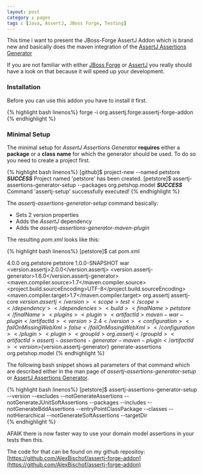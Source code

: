 ```yaml
---
layout: post
category : pages
tags : [Java, AssertJ, JBoss Forge, Testing]
---
```


This time i want to present the JBoss-Forge AssertJ Addon which is brand new and basically does the maven integration of
the [AssertJ Assertions Generator](http://joel-costigliola.github.io/assertj/assertj-assertions-generator.html)

If you are not familiar with either [JBoss Forge](http://forge.jboss.org/) or [AssertJ](http://assertj.org) you really 
should have a look on that because it will speed up your development.

### Installation

Before you can use this addon you have to install it first. 

{% highlight bash linenos%}
forge -i org.assertj.forge:assertj-forge-addon
{% endhighlight %}

### Minimal Setup

The minimal setup for *AssertJ Assertions Generator* **requires** either a **package** or a **class name** for which the generator should
be used. To do so you need to create a project first.

{% highlight bash linenos%}
[github]$ project-new --named petstore
***SUCCESS*** Project named 'petstore' has been created.
[petstore]$ assertj-assertions-generator-setup --packages org.petshop.model
***SUCCESS*** Command 'assertj-setup' successfully executed!
{% endhighlight %}

The *assertj-assertions-generator-setup* command basically:

 * Sets 2 version properties
 * Adds the *AssertJ* dependency
 * Adds the *assertj-assertions-generator-maven-plugin*

The resulting *pom.xml* looks like this:

{% highlight bash linenos%}
[petstore]$ cat pom.xml
<?xml version="1.0" encoding="UTF-8"?>
<project xsi:schemaLocation="http://maven.apache.org/POM/4.0.0 http://maven.apache.org/xsd/maven-4.0.0.xsd" xmlns="http://maven.apache.org/POM/4.0.0"
    xmlns:xsi="http://www.w3.org/2001/XMLSchema-instance">
  <modelVersion>4.0.0</modelVersion>
  <groupId>org.petstore</groupId>
  <artifactId>petstore</artifactId>
  <version>1.0.0-SNAPSHOT</version>
  <packaging>war</packaging>
  <properties>
    <version.assertj>2.0.0</version.assertj>
    <version.assertj-generator>1.6.0</version.assertj-generator>
    <maven.compiler.source>1.7</maven.compiler.source>
    <project.build.sourceEncoding>UTF-8</project.build.sourceEncoding>
    <maven.compiler.target>1.7</maven.compiler.target>
  </properties>
  <dependencies>
    <dependency>
      <groupId>org.assertj</groupId>
      <artifactId>assertj-core</artifactId>
      <version>${version.assertj}</version>
      <scope>test</scope>
    </dependency>
  </dependencies>
  <build>
    <finalName>petstore</finalName>
    <plugins>
      <plugin>
        <artifactId>maven-war-plugin</artifactId>
        <version>2.4</version>
        <configuration>
          <failOnMissingWebXml>false</failOnMissingWebXml>
        </configuration>
      </plugin>
      <plugin>
        <groupId>org.assertj</groupId>
        <artifactId>assertj-assertions-generator-maven-plugin</artifactId>
        <version>${version.assertj-generator}</version>
        <executions>
          <execution>
            <goals>
              <goal>generate-assertions</goal>
            </goals>
          </execution>
        </executions>
        <configuration>
          <packages>
            <param>org.petshop.model</param>
          </packages>
        </configuration>
      </plugin>
    </plugins>
  </build>
</project>
{% endhighlight %}

The following bash snippet shows all parameters of that command which are described either in the man page of *assertj-assertions-generator-setup*
or [AssertJ Assertions Generator](http://joel-costigliola.github.io/assertj/assertj-assertions-generator-maven-plugin.html#configuration). 

{% highlight bash linenos%}
[petstore]$ assertj-assertions-generator-setup 
--version                         --excludes                        --notGenerateAssertions
--notGenerateJUnitSoftAssertions  --packages                        --includes
--notGenerateBddAssertions        --entryPointClassPackage          --classes
--notHierarchical                 --notGenerateSoftAssertions       --targetDir  
{% endhighlight %}

AFAIK there is now faster way to use your domain model assertions in your tests then this.

The code for that can be found on my github repositoy: [https://github.com/AlexBischof/assertj-forge-addon](https://github.com/AlexBischof/assertj-forge-addon)





